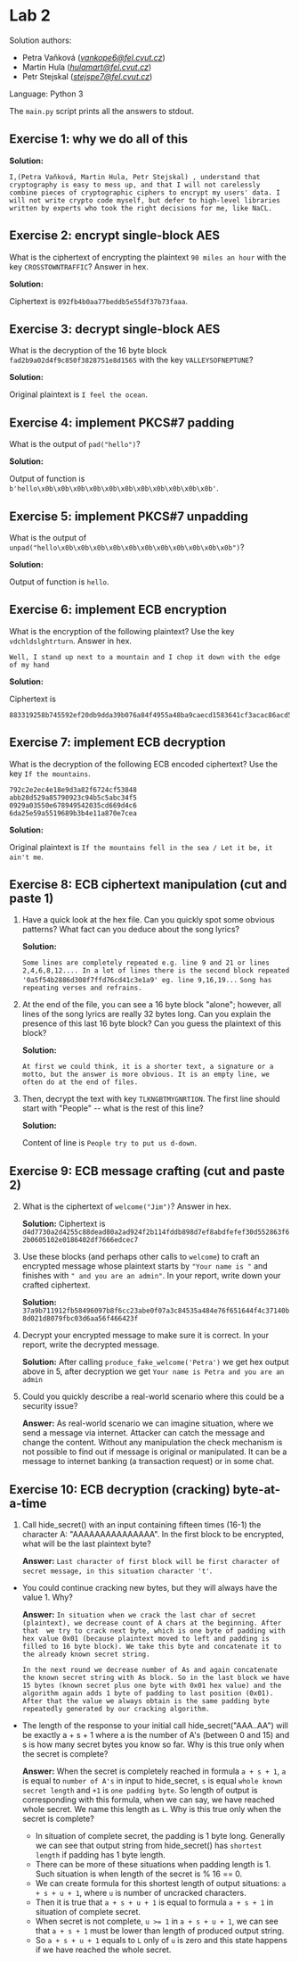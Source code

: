 # Lab 2

Solution authors:

- Petra Vaňková (*vankope6@fel.cvut.cz*)
- Martin Hula (*hulamart@fel.cvut.cz*)
- Petr Stejskal (*stejspe7@fel.cvut.cz*)

Language: Python 3

The `main.py` script prints all the answers to stdout.

## Exercise 1: why we do all of this
**Solution:**

`I,(Petra Vaňková, Martin Hula, Petr Stejskal) , understand that cryptography is easy to mess up, and
that I will not carelessly combine pieces of cryptographic ciphers to
encrypt my users' data. I will not write crypto code myself, but defer to
high-level libraries written by experts who took the right decisions for me, like NaCL.`

## Exercise 2: encrypt single-block AES

What is the ciphertext of encrypting the plaintext `90 miles an hour` with the
key `CROSSTOWNTRAFFIC`? Answer in hex.

**Solution:**

Ciphertext is `092fb4b0aa77beddb5e55df37b73faaa`.

## Exercise 3: decrypt single-block AES

What is the decryption of the 16 byte block `fad2b9a02d4f9c850f3828751e8d1565`
with the key `VALLEYSOFNEPTUNE`?

**Solution:**

Original plaintext is `I feel the ocean`.

## Exercise 4: implement PKCS&#35;7 padding

What is the output of `pad("hello")`?

**Solution:**

Output of function is `b'hello\x0b\x0b\x0b\x0b\x0b\x0b\x0b\x0b\x0b\x0b\x0b'`.

## Exercise 5: implement PKCS#7 unpadding

What is the output of `unpad("hello\x0b\x0b\x0b\x0b\x0b\x0b\x0b\x0b\x0b\x0b\x0b")`?

**Solution:**

Output of function is `hello`.

## Exercise 6: implement ECB encryption

What is the encryption of the following plaintext? Use the key `vdchldslghtrturn`. Answer in hex.

    Well, I stand up next to a mountain and I chop it down with the edge of my hand

**Solution:**

Ciphertext is 

    883319258b745592ef20db9dda39b076a84f4955a48ba9caecd1583641cf3acac86acd5e5795de7895fab54481e9d8c3afc179c39412282eb8445ea2450e763df7282998a74baf19887c843b658f8891

## Exercise 7: implement ECB decryption

What is the decryption of the following ECB encoded ciphertext? Use the key `If the mountains`.

    792c2e2ec4e18e9d3a82f6724cf53848
    abb28d529a85790923c94b5c5abc34f5
    0929a03550e678949542035cd669d4c6
    6da25e59a5519689b3b4e11a870e7cea

**Solution:**

Original plaintext is `If the mountains fell in the sea / Let it be, it ain't me`.

## Exercise 8: ECB ciphertext manipulation (cut and paste 1)

1. Have a quick look at the hex file. Can you quickly spot some obvious
   patterns? What fact can you deduce about the song lyrics?
   
   **Solution:**

   `Some lines are completely repeated e.g. line 9 and 21 or lines 2,4,6,8,12.... In a lot of lines there is the second block repeated '0a5f54b2886d308f7ffd76cd41c3e1a9' eg. line 9,16,19...`
   `Song has repeating verses and refrains.`

2. At the end of the file, you can see a 16 byte block "alone"; however, all
   lines of the song lyrics are really 32 bytes long. Can you explain the
   presence of this last 16 byte block? Can you guess the plaintext of this
   block?
   
   **Solution:**
   
   `At first we could think, it is a shorter text, a signature or a motto, but the answer is more obvious. It is an empty line, we often do at the end of files.`

4. Then, decrypt the text with key `TLKNGBTMYGNRTION`. The first line should
   start with "People" -- what is the rest of this line?
   
   **Solution:**
   
   Content of line is `People try to put us d-down`.
   
## Exercise 9: ECB message crafting (cut and paste 2)

2. What is the ciphertext of `welcome("Jim")`? Answer in hex.
   
    **Solution:**
    Ciphertext is `d4d7730a2d4255c88dead80a2ad924f2b114fddb898d7ef8abdfefef30d552863f62b0605102e0186402df7666edcec7`
    
5. Use these blocks (and perhaps other calls to `welcome`) to craft an encrypted
   message whose plaintext starts by `"Your name is "` and finishes with `" and you
   are an admin"`. In your report, write down your crafted ciphertext.
   
   **Solution:**   
   `37a9b711912fb58496097b8f6cc23abe0f07a3c84535a484e76f651644f4c37140b8d021d8079fbc03d6aa56f466423f`

6. Decrypt your encrypted message to make sure it is correct. In your report,
   write the decrypted message.
   
   **Solution:**
   After calling `produce_fake_welcome('Petra')` we get hex output above in 5, after decryption we get
   `Your name is Petra and you are an admin`

7. Could you quickly describe a real-world scenario where this could be a
   security issue?
   
   **Answer:**
   As real-world scenario we can imagine situation, where we send a message via internet. Attacker can catch the message and change the content. 
   Without any manipulation the check mechanism is not possible to find out if message is original or manipulated. It can be a message to internet banking (a transaction request) or in some chat. 

## Exercise 10: ECB decryption (cracking) byte-at-a-time

1. Call hide_secret() with an input containing fifteen times (16-1) the character A: "AAAAAAAAAAAAAAA". In the first block to be encrypted, what will be the last plaintext byte?

    **Answer:**
    `Last character of first block will be first character of secret message, in this situation character 't'`.

- You could continue cracking new bytes, but they will always have the value 1. Why?

    **Answer:**
    `In situation when we crack the last char of secret (plaintext), we decrease count of A chars at the beginning. After that 
    we try to crack next byte, which is one byte of padding with hex value 0x01 (because plaintext moved to left and padding is filled to 16 byte block). We take this byte and concatenate it to the already known secret string. `

    `In the next round we decrease number of As and again concatenate the known secret string with As block. So in the last block we have 15 bytes (known secret plus one byte with 0x01 hex value) and the algorithm again adds 1 byte of padding to last position (0x01). After that the value we always obtain is the same padding byte repeatedly generated by our cracking algorithm.`

- The length of the response to your initial call hide_secret("AAA..AA") will be exactly a + s + 1 where a is the number of A's (between 0 and 15) and s is how many secret bytes you know so far. Why is this true only when the secret is complete?

    **Answer:**
    When the secret is completely reached in formula `a + s + 1`, `a` is equal to `number of A's` in input to hide_secret, 
    `s` is equal `whole known secret length` and `+1` is `one padding byte`. So length of output is corresponding with this formula, 
    when we can say, we have reached whole secret. We name this length as `L`. Why is this true only when the secret is complete? 
    
  - In situation of complete secret, the padding is 1 byte long. Generally we can see that output string from hide_secret() has `shortest length` if padding has 1 byte length.
  - There can be more of these situations when padding length is 1. Such situation is when length of the secret is % 16 == 0.
  - We can create formula for this shortest length of output situations: `a + s + u + 1`,  where `u` is number of uncracked characters.
  - Then it is true that `a + s + u + 1` is equal to formula `a + s + 1` in situation of complete secret.
  - When secret is not complete, `u >= 1` in `a + s + u + 1`, we can see that `a + s + 1` must be lower than length of produced output string.
  - So `a + s + u + 1` equals to `L` only of `u` is zero and this state happens if we have reached the whole secret.
